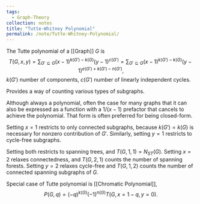 ```yaml
---
tags:
  - Graph-Theory
collection: notes
title: "Tutte-Whitney Polynomial"
permalink: /note/Tutte-Whitney-Polynomial/
---
```

The Tutte polynomial of a [[Graph]] $G$ is 
$$
T(G,x,y) = \sum_{G' \subseteq G} (x-1)^{k(G')-k(G)}(y-1)^{c(G')} = \sum_{G' \subseteq G} (x-1)^{k(G') - k(G)}(y-1)^{e(G')+k(G')-n(G')},
$$
$k(G')$ number of components, $c(G')$ number of linearly independent cycles.

Provides a way of counting various types of subgraphs. 

Although always a polynomial, often the case for many graphs that it can also be expressed as a function with a $1/(x-1)$ prefactor that cancels to achieve the polynomial. That form is often preferred for being closed-form.

Setting $x=1$ restricts to only connected subgraphs, because $k(G') = k(G)$ is necessary for nonzero contribution of $G'$. Similarly, setting $y=1$ restricts to cycle-free subgraphs. 

Setting both restricts to spanning trees, and $T(G,1,1) = N_{ST}(G)$. Setting $x=2$ relaxes connectedness, and $T(G,2,1)$ counts the number of spanning forests. Setting $y=2$ relaxes cycle-free and $T(G,1,2)$ counts the number of connected spanning subgraphs of $G$.

Special case of Tutte polynomial is [[Chromatic Polynomial]], 
$$
P(G,q) = (-q)^{k(G)}(-1)^{n(G)}T(G,x=1-q,y=0).
$$
